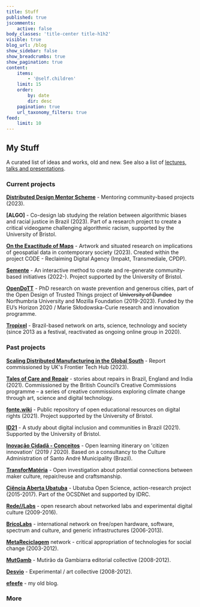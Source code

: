 ```yaml
---
title: Stuff
published: true
jscomments:
    active: false
body_classes: 'title-center title-h1h2'
visible: true
blog_url: /blog
show_sidebar: false
show_breadcrumbs: true
show_pagination: true
content:
    items:
        - '@self.children'
    limit: 15
    order:
        by: date
        dir: desc
    pagination: true
    url_taxonomy_filters: true
feed:
    limit: 10
---
```


## My Stuff

A curated list of ideas and works, old and new. See also a list of [lectures, talks and presentations](lectures-talks-presentations).

### Current projects

**[Distributed Design Mentor Scheme](https://distributeddesign.eu/resources/mentor-scheme/)** - Mentoring community-based projects (2023).

**[ALGO]** - Co-design lab studying the relation between algorithmic biases and racial justice in Brazil (2023). Part of a research project to create a critical videogame challenging algorithmic racism, supported by the University of Bristol.

**[On the Exactitude of Maps](exactitude-maps)** - Artwork and situated research on implications of geospatial data in contemporary society (2023). Created within the project CODE - Reclaiming Digital Agency (Impakt, Transmediale, CPDP).

**[Semente](https://semente.de)** - An interactive method to create and re-generate community-based initiatives (2022-). Project supported by the University of Bristol.

**[OpenDoTT](../opendott)** - PhD research on waste prevention and generous cities, part of the Open Design of Trusted Things project of ~~University of Dundee~~ Northumbria University and Mozilla Foundation (2019-2023). Funded by the EU’s Horizon 2020 / Marie Skłodowska-Curie research and innovation programme.

**[Tropixel](https://tropixel.org)** - Brazil-based network on arts, science, technology and society (since 2013 as a festival, reactivated as ongoing online group in 2020).

### Past projects

**[Scaling Distributed Manufacturing in the Global South](scaling-distributed-manufacturing)** - Report commissioned by UK's Frontier Tech Hub (2023).

**[Tales of Care and Repair](https://tales.repairacts.net/)** - stories about repairs in Brazil, England and India (2021). Commissioned by the British Council’s Creative Commissions programme – a series of creative commissions exploring climate change through art, science and digital technology.

**[fonte.wiki](https://fonte.wiki)** - Public repository of open educational resources on digital rights (2021). Project supported by the University of Bristol.

**[ID21](https://fonte.wiki/id21)** - A study about digital inclusion and communities in Brazil (2021). Supported by the University of Bristol.

**[Inovação Cidadã - Conceitos](https://cursos.tropixel.org/ic-conceitos/home)** - Open learning itinerary on 'citizen innovation' (2019 / 2020). Based on a consultancy to the Culture Administration of Santo André Municipality (Brazil).

**[TransforMatéria](transformateria.wordpress.com/)** - Open investigation about potential connections between maker culture, repair/reuse and craftsmanship.

**[Ciência Aberta Ubatuba](https://cienciaabertaubatuba.github.io/)** - Ubatuba Open Science, action-research project (2015-2017). Part of the OCSDNet and supported by IDRC.

**[Rede//Labs](redelabs)** - open research about networked labs and experimental digital culture (2009-2016).

**[BricoLabs](https://www.pixelache.ac/festivals/festival-2013/theme/bricolabs)** - international network on free/open hardware, software, spectrum and culture, and generic infrastructures (2006-2013).

**[MetaReciclagem](http://metareciclagem.github.io/)** network - critical appropriation of technologies for social change (2003-2012).

**[MutGamb](http://mutgamb.github.io/)** - Mutirão da Gambiarra editorial collective (2008-2012).

**[Desvio](https://desvio.github.io/)** - Experimental / art collective (2008-2012).

**[efeefe](https://efeefe-arquivo.github.io/)** - my old blog.

### More

